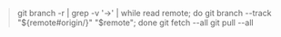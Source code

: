 > git branch -r | grep -v '\->' | while read remote; do git branch --track "${remote#origin/}" "$remote"; done
> git fetch --all
> git pull --all
